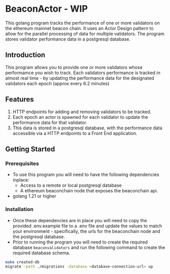 # BeaconActor - WIP

This golang program tracks the performance of one or more validators on the ethereum mainnet beacon chain. It uses an Actor Design pattern to allow for the parallel processing of data for multiple validators. The program stores validator performance data in a postgresql database.

## Introduction

This program allows you to provide one or more validators whose performamce you wish to track. Each validators performance is tracked in almost real time - by updating the performance data for the designated validators each epoch (approx every 6.2 minutes)

## Features
1. HTTP endpoints for adding and removing validators to be tracked.
2. Each epoch an actor is spawned for each validator to update the performance data for that validator.
3. This data is stored in a postgresql database, with the performance data accessible via a HTTP endpoints to a Front End application.

## Getting Started

### Prerequisites
- To use this program you will need to have the following dependencies inplace:
  - Access to a remote or local postgresql database
  - A ethereum beaconchain node that exposes the beaconchain api.
- golang 1.21 or higher

### Installation
- Once these dependencies are in place you will need to copy the provided .env.example file to a .env file and update the values to match your environment - specifically, the urls for the beaconchain node and the postgresql database.
- Prior to running the program you will need to create the required database `beaconvalidators` and run the following command to create the required database schema.

```bash
make created-db
migrate -path ./migrations -database <database-connection-url> up
```


